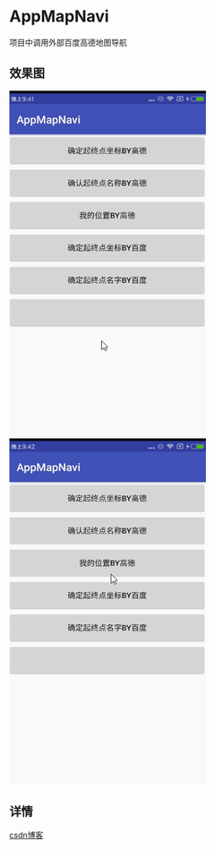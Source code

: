 # AppMapNavi
项目中调用外部百度高德地图导航
## 效果图
![](https://github.com/GuoZhaoHui628/ProjectPicture/raw/master/map1.gif)
![](https://github.com/GuoZhaoHui628/ProjectPicture/raw/master/map2.gif)
## 详情
[csdn博客](http://blog.csdn.net/guozhaohui628/article/details/71189707)

